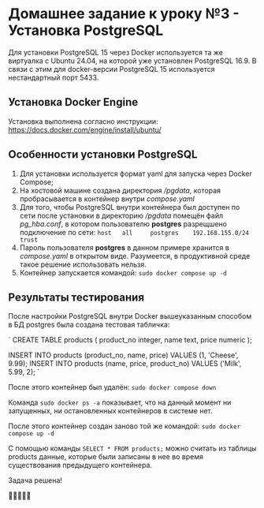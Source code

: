 # Домашнее задание к уроку №3 - Установка PostgreSQL

Для установки PostgreSQL 15 через Docker используется та же виртуалка с Ubuntu 24.04, на которой уже установлен PostgreSQL 16.9.
В связи с этим для docker-версии PostgreSQL 15 используется нестандартный порт 5433.

## Установка Docker Engine

Установка выполнена согласно инструкции: https://docs.docker.com/engine/install/ubuntu/

## Особенности установки PostgreSQL

1. Для установки используется формат yaml для запуска через Docker Compose;
2. На хостовой машине создана директория */pgdata*, которая пробрасывается в контейнер внутри *compose.yaml*
3. Для того, чтобы PostgreSQL внутри контейнера был доступен по сети после установки в директорию */pgdata* помещён файл *pg_hba.conf*, в котором пользователю **postgres** разрещшено подключение по сети: `host 	all		postgres	192.168.155.0/24	trust`
4. Пароль пользователя **postgres** в данном примере хранится в *compose.yaml* в открытом виде. Разумеется, в продуктивной среде такое решение использовать нельзя.
5. Контейнер запускается командой: `sudo docker compose up -d`

## Результаты тестирования

После настройки PostgreSQL внутри Docker вышеуказанным способом в БД postgres была создана тестовая табличка:

`
CREATE TABLE products (
    product_no integer,
    name text,
    price numeric
);

INSERT INTO products (product_no, name, price) VALUES (1, 'Cheese', 9.99);
INSERT INTO products (name, price, product_no) VALUES ('Milk', 5.99, 2);
`

После этого контейнер был удалён: `sudo docker compose down`

Команда `sudo docker ps -a` показывает, что на данный момент ни запущенных, ни остановленных контейнеров в системе нет.

После этого контейнер создан заново той же командой: `sudo docker compose up -d`

С помощью команды `SELECT * FROM products;` можно считать из таблицы products данные, которые были записаны в нее во время существования предыдущего контейнера.

Задача решена!

🤩🤩🤩🤩🤩


